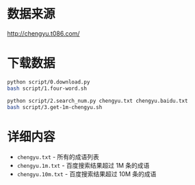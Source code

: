 数据来源
========

<http://chengyu.t086.com/>


下载数据
========

```bash
python script/0.download.py
bash script/1.four-word.sh

python script/2.search_num.py chengyu.txt chengyu.baidu.txt
bash script/3.get-1m-chengyu.sh
```

详细内容
========

* `chengyu.txt` - 所有的成语列表
* `chengyu.1m.txt` - 百度搜索结果超过 1M 条的成语
* `chengyu.10m.txt` - 百度搜索结果超过 10M 条的成语
